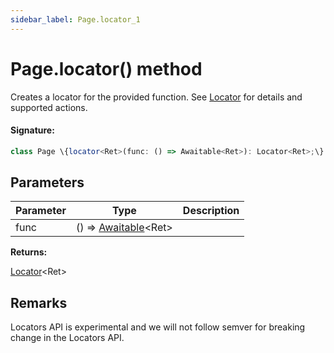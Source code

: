 ```yaml
---
sidebar_label: Page.locator_1
---
```


# Page.locator() method

Creates a locator for the provided function. See [Locator](./puppeteer.locator.md) for details and supported actions.

#### Signature:

```typescript
class Page \{locator<Ret>(func: () => Awaitable<Ret>): Locator<Ret>;\}
```

## Parameters

| Parameter | Type                                                      | Description |
| --------- | --------------------------------------------------------- | ----------- |
| func      | () =&gt; [Awaitable](./puppeteer.awaitable.md)&lt;Ret&gt; |             |

**Returns:**

[Locator](./puppeteer.locator.md)&lt;Ret&gt;

## Remarks

Locators API is experimental and we will not follow semver for breaking change in the Locators API.
